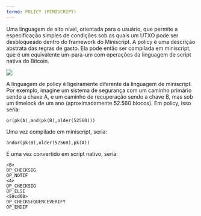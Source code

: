 ```yaml
---
termo: POLICY (MINISCRIPT)
---
```


Uma linguagem de alto nível, orientada para o usuário, que permite a especificação simples de condições sob as quais um UTXO pode ser desbloqueado dentro do framework do Miniscript. A policy é uma descrição abstrata das regras de gasto. Ela pode então ser compilada em miniscript, que é um equivalente um-para-um com operações da linguagem de script nativa do Bitcoin.

![](../../dictionnaire/assets/30.png)

A linguagem de policy é ligeiramente diferente da linguagem de miniscript. Por exemplo, imagine um sistema de segurança com um caminho primário sendo a chave A, e um caminho de recuperação sendo a chave B, mas sob um timelock de um ano (aproximadamente 52.560 blocos). Em policy, isso seria:

```plaintext
or(pk(A),and(pk(B),older(52560)))
```

Uma vez compilado em miniscript, seria:

```plaintext
andor(pk(B),older(52560),pk(A))
```

E uma vez convertido em script nativo, seria:

```plaintext
<B>
OP_CHECKSIG
OP_NOTIF
<A>
OP_CHECKSIG
OP_ELSE
<50cd00>
OP_CHECKSEQUENCEVERIFY
OP_ENDIF
```